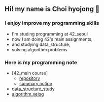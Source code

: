 ## Hi! my name is Choi hyojong 👋

### I enjoy improve my programming skills
- I'm studing programming at 42_seoul
- now I am doing 42's main assignments,
- and studying data_structure, 
- solving algorithm problems.

### Here is my programming note
- [42_main course]
  - [repository](https://github.com/bluedog129/ft_main)
  - [summary notion](https://witty-crime-33b.notion.site/42-ec1426dec942409b8d33a15413eea628)
- [data_structure_study](https://github.com/42cadet-data-structure/Data_structure)
- [algorithm_velog](https://velog.io/@dogit)
